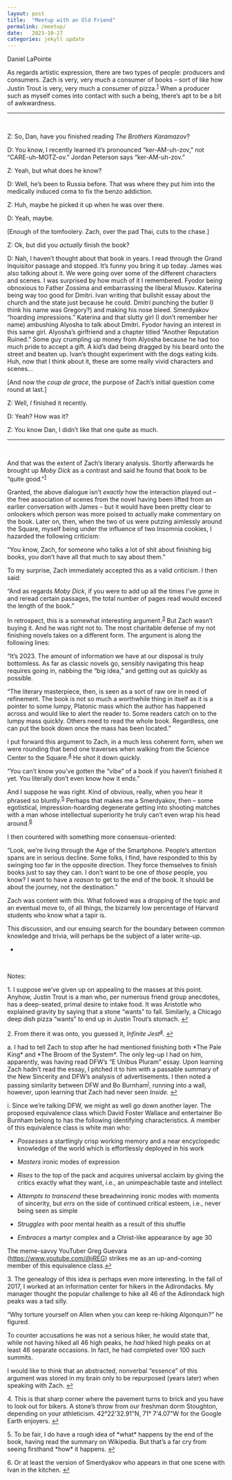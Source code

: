 ```yaml
---
layout: post
title:  "Meetup with an Old Friend"
permalink: /meetup/
date:   2023-10-27
categories: jekyll update
---
```


Daniel LaPointe

As regards artistic expression, there are two types of people: producers and consumers. Zach is very, very much a consumer of books – sort of like how Justin Trout is very, very much a consumer of pizza.<sup id="ref1"><a href="#note1">1</a></sup> When a producer such as myself comes into contact with such a being, there’s apt to be a bit of awkwardness.

---

&nbsp;

Z: So, Dan, have you finished reading *The Brothers Karamazov*?

D: You know, I recently learned it’s pronounced “ker-AM-uh-zov,” not “CARE-uh-MOTZ-ov.” Jordan Peterson says “ker-AM-uh-zov.”

Z: Yeah, but what does he know?

D: Well, he’s been to Russia before. That was where they put him into the medically induced coma to fix the benzo addiction.

Z: Huh, maybe he picked it up when he was over there.

D: Yeah, maybe.

[Enough of the tomfoolery. Zach, over the pad Thai, cuts to the chase.]

Z: Ok, but did you *actually* finish the book?

D: Nah, I haven’t thought about that book in years. I read through the Grand Inquisitor passage and stopped. It’s funny you bring it up today. James was also talking about it. We were going over some of the different characters and scenes. I was surprised by how much of it I remembered. Fyodor being obnoxious to Father Zossima and embarrassing the liberal Miusov. Katerina being way too good for Dmitri. Ivan writing that bullshit essay about the church and the state just because he could. Dmitri punching the butler (I think his name was Gregory?) and making his nose bleed. Smerdyakov “hoarding impressions.” Katerina and that slutty girl (I don’t remember her name) ambushing Alyosha to talk about Dmitri. Fyodor having an interest in this same girl. Alyosha’s girlfriend and a chapter titled “Another Reputation Ruined.” Some guy crumpling up money from Alyosha because he had too much pride to accept a gift. A kid’s dad being dragged by his beard onto the street and beaten up. Ivan’s thought experiment with the dogs eating kids. Huh, now that I think about it, these are some really vivid characters and scenes…

[And now the *coup de grace*, the purpose of Zach’s initial question come round at last.]

Z: Well, *I* finished it recently.

D: Yeah? How was it?

Z: You know Dan, I didn’t like that one quite as much.

---

&nbsp;

And that was the extent of Zach’s literary analysis. Shortly afterwards he brought up *Moby Dick* as a contrast and said he found that book to be “quite good.”<sup id="ref2"><a href="#note2">1</a></sup>

Granted, the above dialogue isn’t *exactly* how the interaction played out – the free association of scenes from the novel having been lifted from an earlier conversation with James – but it would have been pretty clear to onlookers which person was more poised to actually make commentary on the book. Later on, then, when the two of us were putzing aimlessly around the Square, myself being under the influence of two Insomnia cookies, I hazarded the following criticism:

“You know, Zach, for someone who talks a lot of shit about finishing big books, you don’t have all that much to say about them.”

To my surprise, Zach immediately accepted this as a valid criticism. I then said:

“And as regards *Moby Dick*, if you were to add up all the times I’ve gone in and reread certain passages, the total number of pages read would exceed the length of the book.”

In retrospect, this is a somewhat interesting argument.<sup id="ref3"><a href="#note3">3</a></sup> But Zach wasn’t buying it. And he was right not to. The most charitable defense of my not finishing novels takes on a different form. The argument is along the following lines:

“It’s 2023. The amount of information we have at our disposal is truly bottomless. As far as classic novels go, sensibly navigating this heap requires going in, nabbing the “big idea,” and getting out as quickly as possible.

“The literary masterpiece, then, is seen as a sort of raw ore in need of refinement. The book is not so much a worthwhile thing in itself as it is a pointer to some lumpy, Platonic mass which the author has happened across and would like to alert the reader to. Some readers catch on to the lumpy mass quickly. Others need to read the whole book. Regardless, one can put the book down once the mass has been located.”

I put forward this argument to Zach, in a much less coherent form, when we were rounding that bend one traverses when walking from the Science Center to the Square.<sup id="ref4"><a href="#note4">4</a></sup> He shot it down quickly.

“You can’t know you’ve gotten the “vibe” of a book if you haven’t finished it yet. You literally don’t even know how it ends.”

And I suppose he was right. Kind of obvious, really, when you hear it phrased so bluntly.<sup id="ref5"><a href="#note5">5</a></sup> Perhaps that makes me a Smerdyakov, then – some egotistical, impression-hoarding degenerate getting into shooting matches with a man whose intellectual superiority he truly can’t even wrap his head around.<sup id="ref6"><a href="#note6">6</a></sup>

I then countered with something more consensus-oriented:

“Look, we’re living through the Age of the Smartphone. People’s attention spans are in serious decline. Some folks, I find, have responded to this by swinging too far in the opposite direction. They force themselves to finish books just to say they can. I don’t want to be one of *those* people, you know? I want to have a *reason* to get to the end of the book. It should be about the journey, not the destination.”

Zach was content with this. What followed was a dropping of the topic and an eventual move to, of all things, the bizarrely low percentage of Harvard students who know what a tapir is.

This discussion, and our ensuing search for the boundary between common knowledge and trivia, will perhaps be the subject of a later write-up.

-

&nbsp;

Notes:

<p id="note1">1. I suppose we’ve given up on appealing to the masses at this point. Anyhow, Justin Trout is a man who, per numerous friend group anecdotes, has a deep-seated, primal desire to intake food. It was Aristotle who explained gravity by saying that a stone “wants” to fall. Similarly, a Chicago deep dish pizza “wants” to end up in Justin Trout’s stomach. <a href="#ref1">↩</a></p> 

<p id="note2">2. From there it was onto, you guessed it, <i>Infinite Jest</i><sup id="reff1"><a href="#notee1">a</a></sup>. <a href="#ref2">↩</a></p> 

<p id="notee1">a. I had to tell Zach to stop after he had mentioned finishing both *The Pale King* and *The Broom of the System*. The only leg-up I had on him, apparently, was having read DFW’s “E Unibus Pluram” essay. Upon learning Zach hadn’t read the essay, I pitched it to him with a passable summary of the New Sincerity and DFW’s analysis of advertisements. I then noted a passing similarity between DFW and Bo Burnham<sup id="refff1"><a href="#noteee1">i</a></sup>, running into a wall, however, upon learning that Zach had never seen <i>Inside.</i> <a href="#reff1">↩</a></p> 

<p id="noteee1">i. Since we’re talking DFW, we might as well go down another layer. The proposed equivalence class which David Foster Wallace and entertainer Bo Burnham belong to has the following identifying characteristics. A member of this equivalence class is white man who:

+ *Possesses* a startlingly crisp working memory and a near encyclopedic knowledge of the world which is effortlessly deployed in his work

+ *Masters* ironic modes of expression

+ *Rises* to the top of the pack and acquires universal acclaim by giving the critics exactly what they want, i.e., an unimpeachable taste and intellect

+ *Attempts to transcend* these breadwinning ironic modes with moments of sincerity, but *errs* on the side of continued critical esteem, i.e., never being seen as simple

+ *Struggles* with poor mental health as a result of this shuffle

+ *Embraces* a martyr complex and a Christ-like appearance by age 30

The meme-savvy YouTuber Greg Guevara (https://www.youtube.com/@jREG) strikes me as an up-and-coming member of this equivalence class.<a href="#refff1">↩</a></p> 

<p id="note3">3. The genealogy of this idea is perhaps even more interesting. In the fall of 2017, I worked at an information center for hikers in the Adirondacks. My manager thought the popular challenge to hike all 46 of the Adirondack high peaks was a tad silly.

“Why torture yourself on Allen when you can keep re-hiking Algonquin?” he figured.

To counter accusations he was not a serious hiker, he would state that, while not having hiked all 46 high peaks, he *had* hiked high peaks on at least 46 separate occasions. In fact, he had completed over 100 such summits.

I would like to think that an abstracted, nonverbal “essence” of this argument was stored in my brain only to be repurposed (years later) when speaking with Zach. <a href="#ref3">↩</a></p>

<p id="note4">4. This is that sharp corner where the pavement turns to brick and you have to look out for bikers. A stone’s throw from our freshman dorm Stoughton, depending on your athleticism. 42°22'32.91"N, 71° 7'4.07"W for the Google Earth enjoyers. <a href="#ref4">↩</a></p>

<p id="note5">5. To be fair, I do have a rough idea of *what* happens by the end of the book, having read the summary on Wikipedia. But that’s a far cry from seeing firsthand *how* it happens. <a href="#ref5">↩</a></p>

<p id="note6">6. Or at least the version of Smerdyakov who appears in that one scene with Ivan in the kitchen. <a href="#ref6">↩</a></p>


